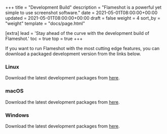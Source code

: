+++
title = "Development Build"
description = "Flameshot is a powerful yet simple to use screenshot software."
date = 2021-05-01T08:00:00+00:00
updated = 2021-05-01T08:00:00+00:00
draft = false
weight = 4
sort_by = "weight"
template = "docs/page.html"

[extra]
lead = 'Stay ahead of the curve with the development build of Flameshot.'
toc = true
top = true
+++


If you want to run Flameshot with the most cutting edge features, you can download a packaged development version from the links below.

### Linux

Download the latest development packages from [here](https://nightly.link/flameshot-org/flameshot/workflows/Linux-pack/master/Linux-distribution-artifact.zip).

### macOS

Download the latest development packages from [here](https://nightly.link/flameshot-org/flameshot/workflows/MacOS-pack/master/MacOS-artifact.zip).

### Windows

Download the latest development packages from [here](https://nightly.link/flameshot-org/flameshot/workflows/Windows-pack/master/Windows-artifact.zip).
